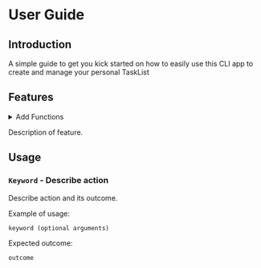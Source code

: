 # User Guide

## Introduction
A simple guide to get you kick started on how to easily use this CLI app to create and manage your personal TaskList
## Features 

<details>
    <summary>
        Add Functions
    </summary>
        <summary>Add todo</summary>
        <summary>Add deadline</summary>
        <summary>Add event</summary>
</details>

Description of feature.

## Usage

### `Keyword` - Describe action

Describe action and its outcome.

Example of usage: 

`keyword (optional arguments)`

Expected outcome:

`outcome`
